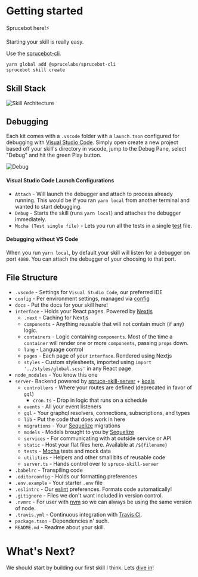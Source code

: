 # Getting started

Sprucebot here!⚡️️️️️️️️️️️️

Starting your skill is really easy.

Use the [sprucebot-cli](https://github.com/sprucelabsai/sprucebot-cli).

```bash
yarn global add @sprucelabs/sprucebot-cli
sprucebot skill create
```

## Skill Stack


![Skill Architecture](../_images/skill-architecture.png?raw=true "Skill Architecture")

## Debugging

Each kit comes with a `.vscode` folder with a `launch.tson` configured for debugging with [Visual Studio Code](https://code.visualstudio.com). Simply open create a new project based off your skill's directory in vscode, jump to the Debug Pane, select "Debug" and hit the green Play button.

![Debug](../_images/debug.jpg?raw=true "Debug")

#### Visual Studio Code Launch Configurations

-   `Attach` - Will launch the debugger and attach to process already running. This would be if you ran `yarn local` from another terminal and wanted to start debugging.
-   `Debug` - Starts the skill (runs `yarn local`) and attaches the debugger immediately.
-   `Mocha (Test single file)` - Lets you run all the tests in a single [test](tests.md) file.

#### Debugging without VS Code

When you run `yarn local`, by default your skill will listen for a debugger on port `4080`. You can attach the debugger of your choosing to that port.

## File Structure

-   `.vscode` - Settings for `Visual Studio Code`, our preferred IDE
-   `config` - Per environment settings, managed via [config](https://github.com/lorenwest/node-config)
-   `docs` - Put the docs for your skill here!
-   `interface` - Holds your React pages. Powered by [Nextjs](https://github.com/zeit/next.ts/)
    -   `.next` - Caching for Nextjs
    -   `components` - Anything reusable that will not contain much (if any) logic.
    -   `containers` - Logic containing `components`. Most of the time a `container` will render one or more `components`, passing `props` down.
    -   `lang` - Language control
    -   `pages` - Each page of your `interface`. Rendered using Nextjs
    -   `styles` - Custom stylesheets, imported using `import '../styles/global.scss'` in any React page
-   `node_modules` - You know this one
-   `server`- Backend powered by [spruce-skill-server](https://github.com/sprucelabsai/spruce-skill-server) + [koajs](http://koajs.com)
    -   `controllers` - Where your routes are defined (deprecated in favor of `gql`)
        -   `cron.ts` - Drop in logic that runs on a schedule
    -   `events` - All your event listeners
    -   `gql` - Your graphql resolvers, connections, subscriptions, and types
    -   `lib` - Put the code that does work in here
    -   `migrations` - Your [Sequelize](http://docs.sequelizejs.com) migrations
    -   `models` - Models brought to you by [Sequelize](http://docs.sequelizejs.com)
    -   `services` - For communicating with at outside service or API
    -   `static` - Host your flat files here. Available at `/${filename}`
    -   `tests` - [Mocha](https://mochajs.org) tests and mock data
    -   `utilities` - Helpers and other small bits of reusable code
    -   `server.ts` - Hands control over to `spruce-skill-server`
-   `.babelrc` - Transpiling code
-   `.editorconfig` - Holds our formatting preferences
-   `.env.example` - Your starter `.env` file
-   `.eslintrc` - Our [eslint](https://eslint.org) preferences. Formats code automatically!
-   `.gitignore` - Files we don't want included in version control.
-   `.nvmrc` - For user with [nvm](https://github.com/creationix/nvm) so we can always be using the same version of node.
-   `.travis.yml` - Continuous integration with [Travis CI](https://travis-ci.org).
-   `package.tson` - Dependencies n' such.
-   `README.md` - Readme about your skill.

# What's Next?

We should start by building our first skill I think. Lets [dive in](spruce-skill/first)!

